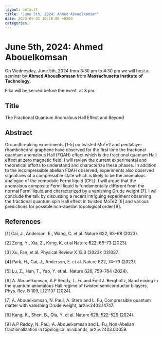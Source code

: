 ```yaml
---
layout: default
title: "June 5th, 2024: Ahmed Abouelkomsan"
date: 2023-09-01 10:10:00 +0200
categories:
---
```


# June 5th, 2024: Ahmed Abouelkomsan

On Wednesday, June 5th, 2024 from 3:30 pm to 4:30 pm we will host a seminar by **Ahmed Abouelkomsan** from **Massachusetts Institute of Technology**. 

Fika will be served before the event, at 3 pm.

## Title

The Fractional Quantum Anomalous Hall Effect and Beyond

## Abstract 

Groundbreaking experiments [1-5] on twisted MoTe2 and pentalayer rhombohedral graphene have observed for the first time the fractional quantum anomalous Hall (FQAH) effect which is the fractional quantum Hall effect at zero magnetic field. I will review the current experimental and theoretical efforts to understand and characterize these phases. In addition to the incompressible abelian FQAH observed, experiments also observed signatures of a compressible state which is likely to be the anomalous analogue of the composite Fermi liquid (CFL). I will argue that the anomalous composite Fermi liquid is fundamentally different from the normal Fermi liquid and characterized by a vanishing Drude weight [7]. I will conclude the talk by discussing a recent intriguing experiment observing the fractional quantum spin Hall effect in twisted MoTe2 [8] and various predictions for possible non-abelian topological order [9].

## References

[1] Cai, J., Anderson, E., Wang, C. et al. Nature 622, 63–68 (2023).

[2] Zeng, Y., Xia, Z., Kang, K. et al Nature 622, 69–73 (2023).

[3] Xu, Fan, et al. Physical Review X 13.3 (2023): 031037.

[4] Park, H., Cai, J., Anderson, E. et al. Nature 622, 74–79 (2023).

[5] Lu, Z., Han, T., Yao, Y. et al.. Nature 626, 759–764 (2024).

[6] A. Abouelkomsan, A.P Reddy,  L. Fu and Emil J. Bergholtz, Band mixing in the quantum anomalous Hall regime of twisted semiconductor bilayers, Phys. Rev. B 109, L121107 (2024).

[7] A. Abouelkomsan, N. Paul, A. Stern and L. Fu, Compressible quantum matter with vanishing Drude weight, arXiv:2403.14747.

[8] Kang, K., Shen, B., Qiu, Y. et al. Nature 628, 522–526 (2024).

[9] A.P Reddy, N. Paul, A. Abouelkomsan and L. Fu, Non-Abelian fractionalization in topological minibands, arXiv:2403.00059.






